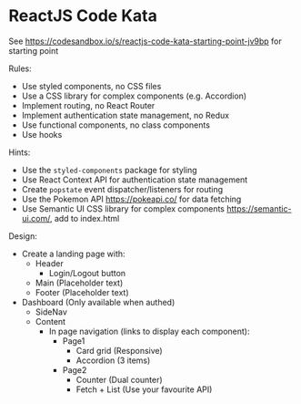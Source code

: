 # ReactJS Code Kata

See https://codesandbox.io/s/reactjs-code-kata-starting-point-jv9bp for starting point

Rules:

- Use styled components, no CSS files
- Use a CSS library for complex components (e.g. Accordion)
- Implement routing, no React Router
- Implement authentication state management, no Redux
- Use functional components, no class components
- Use hooks

Hints:

- Use the `styled-components` package for styling
- Use React Context API for authentication state management
- Create `popstate` event dispatcher/listeners for routing
- Use the Pokemon API https://pokeapi.co/ for data fetching
- Use Semantic UI CSS library for complex components https://semantic-ui.com/, add to index.html

Design:

- Create a landing page with:
  - Header
    - Login/Logout button
  - Main (Placeholder text)
  - Footer (Placeholder text)
- Dashboard (Only available when authed)
  - SideNav
  - Content
    - In page navigation (links to display each component):
      - Page1
        - Card grid (Responsive)
        - Accordion (3 items)
      - Page2
        - Counter (Dual counter)
        - Fetch + List (Use your favourite API)
